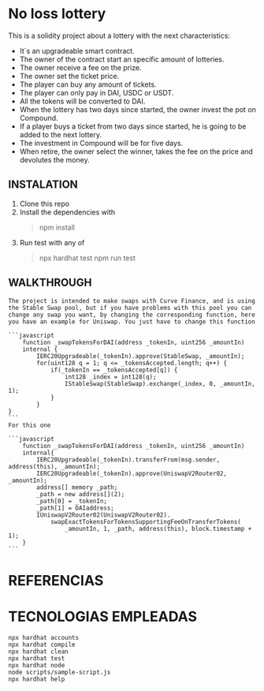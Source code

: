 # No loss lottery

This is a solidity project about a lottery with the next characteristics:

* It´s an upgradeable smart contract.
* The owner of the contract start an specific amount of lotteries.
* The owner receive a fee on the prize.
* The owner set the ticket price.
* The player can buy any amount of tickets.
* The player can only pay in DAI, USDC or USDT.
* All the tokens will be converted to DAI.
* When the lottery has two days since started, the owner invest the pot on Compound.
* If a player buys a ticket from two days since started, he is going to be added to the next lottery.
* The investment in Compound will be for five days.
* When retire, the owner select the winner, takes the fee on the price and devolutes the money.

## INSTALATION

1. Clone this repo
2. Install the dependencies with 
    > npm install
3. Run test with any of
    > npx hardhat test
    > npm run test

## WALKTHROUGH

    The project is intended to make swaps with Curve Finance, and is using the Stable Swap pool, but if you have problems with this pool you can change any swap you want, by changing the corresponding function, here you have an example for Uniswap. You just have to change this function

    ```javascript
        function _swapTokensForDAI(address _tokenIn, uint256 _amountIn)
        internal {
            IERC20Upgradeable(_tokenIn).approve(StableSwap, _amountIn);
            for(uint128 q = 1; q <= _tokensAccepted.length; q++) {
                if(_tokenIn == _tokensAccepted[q]) {
                    int128 _index = int128(q);
                    IStableSwap(StableSwap).exchange(_index, 0, _amountIn, 1);
                }
            }
    }
    ```
    For this one

    ```javascript
        function _swapTokensForDAI(address _tokenIn, uint256 _amountIn)
        internal{
            IERC20Upgradeable(_tokenIn).transferFrom(msg.sender, address(this), _amountIn);
            IERC20Upgradeable(_tokenIn).approve(UniswapV2Router02, _amountIn);
            address[] memory _path;
            _path = new address[](2);
            _path[0] = _tokenIn;
            _path[1] = DAIaddress;
            IUniswapV2Router02(UniswapV2Router02).
                swapExactTokensForTokensSupportingFeeOnTransferTokens(
                    _amountIn, 1, _path, address(this), block.timestamp + 1);
        }
    ```








    
 

# REFERENCIAS
# TECNOLOGIAS EMPLEADAS






```shell
npx hardhat accounts
npx hardhat compile
npx hardhat clean
npx hardhat test
npx hardhat node
node scripts/sample-script.js
npx hardhat help
```
